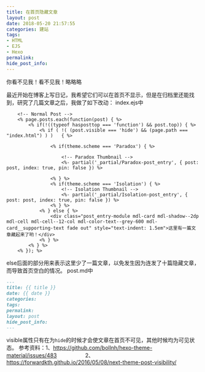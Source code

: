 ```yaml
---
title: 在首页隐藏文章
layout: post
date: 2018-05-20 21:57:55
categories: 建站
tags:
- HTML
- EJS
- Hexo
permalink:
hide_post_info:
---
```

你看不见我！看不见我！略略略
<!--More-->
最近开始在博客上写日记，我希望它们可以在首页不显示，但是在归档里还能找到，研究了几篇文章之后，我做了如下改动：
index.ejs中
```ejs
    <!-- Normal Post -->
    <% page.posts.each(function(post) { %>
        <% if(!((typeof hasposttop === 'function') && post.top)) { %>
            <% if ( !( (post.visible === 'hide') && (page.path === "index.html") ) )   { %>

                <% if(theme.scheme === 'Paradox') { %>

                    <!-- Paradox Thumbnail -->
                    <%- partial('_partial/Paradox-post_entry', { post: post, index: true, pin: false }) %>

                <% } %>
                <% if(theme.scheme === 'Isolation') { %>
                    <!-- Isolation Thumbnail -->
                    <%- partial('_partial/Isolation-post_entry', { post: post, index: true, pin: false }) %>
                <% } %>
            <% } else { %>
                <div class="post_entry-module mdl-card mdl-shadow--2dp mdl-cell mdl-cell--12-col mdl-color-text--grey-600 mdl-card__supporting-text fade out" style="text-indent: 1.5em">这里有一篇文章藏起来了哟！</div>
            <% } %>
        <% } %>
    <% }); %>
```
else后面的部分用来表示这里少了一篇文章，以免发生因为连发了十篇隐藏文章，而导致首页空白的情况。
post.md中
```markdown
---
title: {{ title }}
date: {{ date }}
categories:
tags:
permalink:
layout: post
hide_post_info:
---
```
visible属性只有在为``hide``的时候才会使文章在首页不可见，其他时候均为可见状态。
参考资料：1、<https://github.com/bollnh/hexo-theme-material/issues/483>
　　　　　2、<https://forwardkth.github.io/2016/05/08/next-theme-post-visibility/>
